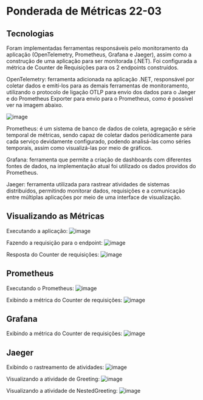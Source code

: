 # Ponderada de Métricas 22-03

## Tecnologias
Foram implementadas ferramentas responsáveis pelo monitoramento da aplicação (OpenTelemetry, Prometheus, Grafana e Jaeger), assim como a construção de uma aplicação para ser monitorada (.NET). Foi configurada a métrica de Counter de Requisições para os 2 endpoints construídos.

OpenTelemetry: ferramenta adicionada na aplicação .NET, responsável por coletar dados e emití-los para as demais ferramentas de monitoramento, utilizando o protocolo de ligação OTLP para envio dos dados para o Jaeger e do Prometheus Exporter para envio para o Prometheus, como é possível ver na imagem abaixo.

![image](https://github.com/FelipeSaadi/metricas-dotnet/assets/54749257/02bbd7c5-2b0c-4ec7-b5b3-fb3deddc28ec)


Prometheus: é um sistema de banco de dados de coleta, agregação e série temporal de métricas, sendo capaz de coletar dados periódicamente para cada serviço devidamente configurado, podendo analisá-las como séries temporais, assim como visualizá-las por meio de gráficos. 

Grafana: ferramenta que permite a criação de dashboards com diferentes fontes de dados, na implementação atual foi utilizado os dados providos do Prometheus.

Jaeger: ferramenta utilizada para rastrear atividades de sistemas distribuídos, permitindo monitorar dados, requisições e a comunicação entre múltiplas aplicações por meio de uma interface de visualização. 

## Visualizando as Métricas
Executando a aplicação:
![image](https://github.com/FelipeSaadi/metricas-dotnet/assets/54749257/968a26f1-f729-475a-8980-a07d2d70820b)

Fazendo a requisição para o endpoint:
![image](https://github.com/FelipeSaadi/metricas-dotnet/assets/54749257/c97050cd-41b9-446f-b239-4bc08c9eeeb4)

Resposta do Counter de requisições:
![image](https://github.com/FelipeSaadi/metricas-dotnet/assets/54749257/775b5103-27ac-49d9-b84c-d1852837c854)

## Prometheus
Executando o Prometheus:
![image](https://github.com/FelipeSaadi/metricas-dotnet/assets/54749257/12768e76-0c23-4aca-b509-6da5bf6d5739)

Exibindo a métrica do Counter de requisições:
![image](https://github.com/FelipeSaadi/metricas-dotnet/assets/54749257/f33fc2e8-85f7-4f96-abed-e744bb579770)

## Grafana
Exibindo a métrica do Counter de requisições:
![image](https://github.com/FelipeSaadi/metricas-dotnet/assets/54749257/a1e7a8e0-20d2-47d4-98c6-0844e5674384)

## Jaeger
Exibindo o rastreamento de atividades:
![image](https://github.com/FelipeSaadi/metricas-dotnet/assets/54749257/1081533f-585e-48e9-bba0-adaf004372d8)

Visualizando a atividade de Greeting:
![image](https://github.com/FelipeSaadi/metricas-dotnet/assets/54749257/fd607013-4777-4b24-a3a9-38fcb3f52cc3)

Visualizando a atividade de NestedGreeting:
![image](https://github.com/FelipeSaadi/metricas-dotnet/assets/54749257/8082b40c-5546-4819-b635-53aad67d53a5)
